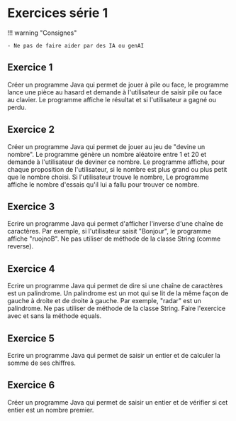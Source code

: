 # Exercices série 1

!!! warning "Consignes"

    - Ne pas de faire aider par des IA ou genAI

## Exercice 1

Créer un programme Java qui permet de jouer à pile ou face, le programme lance une pièce au hasard et demande à l'utilisateur de saisir pile ou face au clavier. Le programme affiche le résultat et si l'utilisateur a gagné ou perdu.

## Exercice 2

Créer un programme Java qui permet de jouer au jeu de "devine un nombre". Le programme génère un nombre aléatoire entre 1 et 20 et demande à l'utilisateur de deviner ce nombre. Le programme affiche, pour chaque proposition de l'utilisateur, si le nombre est plus grand ou plus petit que le nombre choisi. Si l'utilisateur trouve le nombre, Le programme affiche le nombre d'essais qu'il lui a fallu pour trouver ce nombre.

## Exercice 3

Ecrire un programme Java qui permet d'afficher l'inverse d'une chaîne de caractères. Par exemple, si l'utilisateur saisit "Bonjour", le programme affiche "ruojnoB". Ne pas utiliser de méthode de la classe String (comme reverse).

## Exercice 4

Ecrire un programme Java qui permet de dire si une chaîne de caractères est un palindrome. Un palindrome est un mot qui se lit de la même façon de gauche à droite et de droite à gauche. Par exemple, "radar" est un palindrome. Ne pas utiliser de méthode de la classe String. Faire l'exercice avec et sans la méthode equals.

## Exercice 5

Ecrire un programme Java qui permet de saisir un entier et de calculer la somme de ses chiffres.

## Exercice 6

Créer un programme Java qui permet de saisir un entier et de vérifier si cet entier est un nombre premier.
